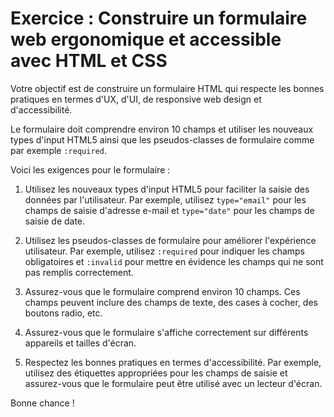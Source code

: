 # Exercice : Construire un formulaire web ergonomique et accessible avec HTML et CSS

Votre objectif est de construire un formulaire HTML qui respecte les bonnes pratiques en termes d'UX, d'UI, de responsive web design et d'accessibilité.

Le formulaire doit comprendre environ 10 champs et utiliser les nouveaux types d'input HTML5 ainsi que les pseudos-classes de formulaire comme par exemple `:required`.

Voici les exigences pour le formulaire :

1. Utilisez les nouveaux types d'input HTML5 pour faciliter la saisie des données par l'utilisateur. Par exemple, utilisez `type="email"` pour les champs de saisie d'adresse e-mail et `type="date"` pour les champs de saisie de date.

2. Utilisez les pseudos-classes de formulaire pour améliorer l'expérience utilisateur. Par exemple, utilisez `:required` pour indiquer les champs obligatoires et `:invalid` pour mettre en évidence les champs qui ne sont pas remplis correctement.

3. Assurez-vous que le formulaire comprend environ 10 champs. Ces champs peuvent inclure des champs de texte, des cases à cocher, des boutons radio, etc.

4. Assurez-vous que le formulaire s'affiche correctement sur différents appareils et tailles d'écran.

5. Respectez les bonnes pratiques en termes d'accessibilité. Par exemple, utilisez des étiquettes appropriées pour les champs de saisie et assurez-vous que le formulaire peut être utilisé avec un lecteur d'écran.

Bonne chance !